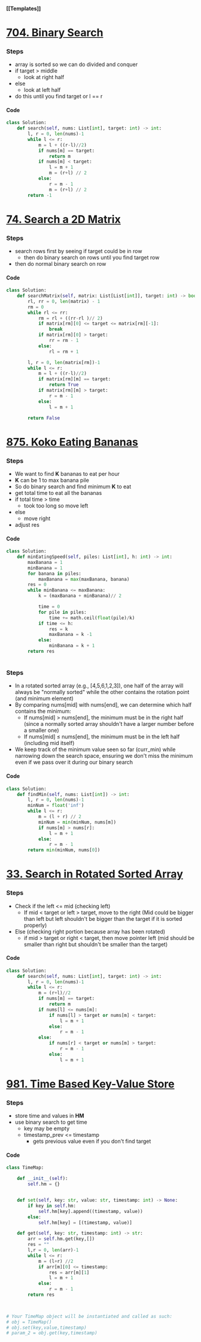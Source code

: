#### [[Templates]]

# [704. Binary Search](https://leetcode.com/problems/binary-search/)
### Steps
- array is sorted so we can do divided and conquer
- if target > middle
	- look at right half
- else
	- look at left half
- do this until you find target or l == r

#### Code
```python
class Solution:
    def search(self, nums: List[int], target: int) -> int:
        l, r = 0, len(nums)-1
        while l <= r:
            m = l + ((r-l)//2)
            if nums[m] == target:
                return m
            if nums[m] < target:
                l = m + 1
                m = (r+l) // 2
            else:
                r = m - 1
                m = (r+l) // 2
        return -1
```

# [74. Search a 2D Matrix](https://leetcode.com/problems/search-a-2d-matrix/)
### Steps
- search rows first by seeing if target could be in row
	- then do binary search on rows until you find target row
- then do normal binary search on row

#### Code
```python
class Solution:
    def searchMatrix(self, matrix: List[List[int]], target: int) -> bool:
        rl, rr = 0, len(matrix) - 1
        rm = 0
        while rl <= rr:
            rm = rl + ((rr-rl )// 2)
            if matrix[rm][0] <= target <= matrix[rm][-1]:
                break
            if matrix[rm][0] > target:
                rr = rm - 1
            else:
                rl = rm + 1

        l, r = 0, len(matrix[rm])-1
        while l <= r:
            m = l + ((r-l)//2)
            if matrix[rm][m] == target:
                return True
            if matrix[rm][m] > target:
                r = m - 1
            else:
                l = m + 1

        return False
```

# [875. Koko Eating Bananas](https://leetcode.com/problems/koko-eating-bananas/)
### Steps
- We want to find **K** bananas to eat per hour
- **K** can be 1 to max banana pile
- So do binary search and find minimum **K** to eat
- get total time to eat all the bananas
- if total time > time
	- took too long so move left
- else
	- move right
- adjust res

#### Code
```python
class Solution:
    def minEatingSpeed(self, piles: List[int], h: int) -> int:
        maxBanana = 1
        minBanana = 1
        for banana in piles:
            maxBanana = max(maxBanana, banana)
        res = 0
        while minBanana <= maxBanana:
            k = (maxBanana + minBanana)// 2

            time = 0
            for pile in piles:
                time += math.ceil(float(pile)/k)
            if time <= h:
                res = k
                maxBanana = k -1
            else:
                minBanana = k + 1
        return res
```

#
### Steps
- In a rotated sorted array (e.g., [4,5,6,1,2,3]), one half of the array will always be "normally sorted" while the other contains the rotation point (and minimum element)
- By comparing nums[mid] with nums[end], we can determine which half contains the minimum:
    - If nums[mid] > nums[end], the minimum must be in the right half (since a normally sorted array shouldn't have a larger number before a smaller one)
    - If nums[mid] ≤ nums[end], the minimum must be in the left half (including mid itself)
- We keep track of the minimum value seen so far (curr_min) while narrowing down the search space, ensuring we don't miss the minimum even if we pass over it during our binary search

#### Code
```python
class Solution:
    def findMin(self, nums: List[int]) -> int:
        l, r = 0, len(nums)-1
        minNum = float('inf')
        while l <= r:
            m = (l + r) // 2
            minNum = min(minNum, nums[m])
            if nums[m] > nums[r]:
                l = m + 1
            else:
                r = m - 1
        return min(minNum, nums[0])
```

# [33. Search in Rotated Sorted Array](https://leetcode.com/problems/search-in-rotated-sorted-array/)
### Steps
- Check if the left <= mid (checking left)
	- If mid < target or left > target, move to the right (Mid could be bigger than left but left shouldn't be bigger than the target if it is sorted properly)
- Else (checking right portion because array has been rotated)
	- if mid > target or right < target, then move pointer left (mid should be smaller than right but shouldn't be smaller than the target)

#### Code
```python
class Solution:
    def search(self, nums: List[int], target: int) -> int:
        l, r = 0, len(nums)-1
        while l <= r:
            m = (r+l)//2
            if nums[m] == target:
                return m
            if nums[l] <= nums[m]:
                if nums[l] > target or nums[m] < target:
                    l = m + 1
                else:
                    r = m - 1
            else:
                if nums[r] < target or nums[m] > target:
                    r = m - 1
                else:
                    l = m + 1
```

# [981. Time Based Key-Value Store](https://leetcode.com/problems/time-based-key-value-store/)
### Steps
- store time and values in **HM**
- use binary search to get time
	- key may be empty
	- timestamp_prev <= timestamp
		- gets previous value even if you don't find target

#### Code
```python
class TimeMap:

    def __init__(self):
        self.hm = {}


    def set(self, key: str, value: str, timestamp: int) -> None:
        if key in self.hm:
            self.hm[key].append((timestamp, value))
        else:
            self.hm[key] = [(timestamp, value)]

    def get(self, key: str, timestamp: int) -> str:
        arr = self.hm.get(key,[])
        res = ""
        l,r = 0, len(arr)-1
        while l <= r:
            m = (l+r) //2
            if arr[m][0] <= timestamp:
                res = arr[m][1]
                l = m + 1
            else:
                r = m - 1
        return res
        


# Your TimeMap object will be instantiated and called as such:
# obj = TimeMap()
# obj.set(key,value,timestamp)
# param_2 = obj.get(key,timestamp)
```
